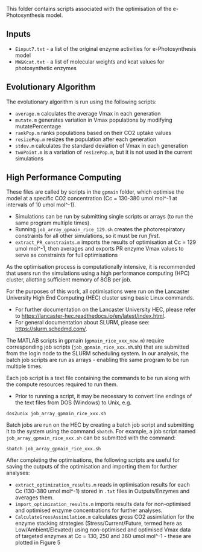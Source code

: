 This folder contains scripts associated with the optimisation of the e-Photosynthesis model.

## Inputs
- `Einput7.txt` - a list of the original enzyme activities for e-Photosynthesis model
- `MW&Kcat.txt` - a list of molecular weights and kcat values for photosynthetic enzymes

## Evolutionary Algorithm
The evolutionary algorithm is run using the following scripts:
- `average.m` calculates the average Vmax in each generation
- `mutate.m` generates variation in Vmax populations by modifying mutatePercentage
- `rankPop.m` ranks populations based on their CO2 uptake values
- `resizePop.m` resizes the population after each generation
- `stdev.m` calculates the standard deviation of Vmax in each generation
- `twoPoint.m` is a variation of `resizePop.m`, but it is not used in the current simulations

## High Performance Computing
These files are called by scripts in the `gpmain` folder, which optimise the model at a specific CO2 concentration (Cc = 130-380 umol mol^-1 at intervals of 10 umol mol^-1).
- Simulations can be run by submitting single scripts or arrays (to run the same program multiple times).
- Running `job_array_gpmain_rice_129.sh` creates the photorespiratory constraints for all other simulations, so it must be run *first*.
- `extract_PR_constraints.m` imports the results of optimisation at Cc = 129 umol mol^-1, then averages and exports PR enzyme Vmax values to serve as constraints for full optimisations

As the optimisation process is computationally intensive, it is recommended that users run the simulations using a high performance computing (HPC) cluster, allotting sufficient memory of 8GB per job.

For the purposes of this work, all optimisations were run on the Lancaster University High End Computing (HEC) cluster using basic Linux commands.
- For further documentation on the Lancaster University HEC, please refer to https://lancaster-hec.readthedocs.io/en/latest/index.html. 
- For general documentation about SLURM, please see: https://slurm.schedmd.com/.

The MATLAB scripts in gpmain (`gpmain_rice_xxx_new.m`) require corresponding job scripts (`job_gpmain_rice_xxx.sh`.sh) that are submitted from the login node to the SLURM scheduling system.
In our analysis, the batch job scripts are run as arrays - enabling the same program to be run multiple times.

Each job script is a text file containing the commands to be run along with the compute resources required to run them. 
* Prior to running a script, it may be necessary to convert line endings of the text files from DOS (Windows) to Unix, e.g.

`dos2unix job_array_gpmain_rice_xxx.sh`

Batch jobs are run on the HEC by creating a batch job script and submitting it to the system using the command `sbatch`. 
For example, a job script named `job_array_gpmain_rice_xxx.sh` can be submitted with the command:

`sbatch job_array_gpmain_rice_xxx.sh`

After completing the optimisations, the following scripts are useful for saving the outputs of the optimisation and importing them for further analyses:
- `extract_optimization_results.m` reads in optimisation results for each Cc (130-380 umol mol^-1) stored in `.txt` files in Outputs/Enzymes and averages them.
- `import_optimization_results.m` imports results data for non-optimised and optimised enzyme concentrations for further analyses. 
- `CalculateGrossAssimilation.m` calculates gross CO2 assimilation for the enzyme stacking strategies (Stress/Current/Future, termed here as Low/Ambient/Elevated) using non-optimised and optimised Vmax data of targeted enzymes at Cc = 130, 250 and 360 umol mol^-1 - these are plotted in Figure 5
